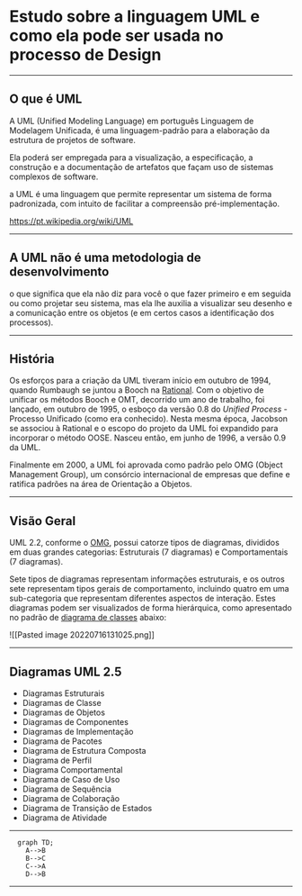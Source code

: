 # Estudo sobre a linguagem UML e como ela pode ser usada no processo de Design

---

## O que é UML

A UML (Unified Modeling Language) em português Linguagem de Modelagem Unificada, é uma linguagem-padrão para a elaboração da estrutura de projetos de software. 

Ela poderá ser empregada para a visualização, a especificação, a construção e a documentação de artefatos que façam uso de sistemas complexos de software. 

a UML é uma linguagem que permite representar um sistema de forma padronizada, com intuito de facilitar a compreensão pré-implementação.

https://pt.wikipedia.org/wiki/UML

---

## A UML não é uma metodologia de desenvolvimento

o que significa que ela não diz para você o que fazer primeiro e em seguida ou como projetar seu sistema, mas ela lhe auxilia a visualizar seu desenho e a comunicação entre os objetos (e em certos casos a identificação dos processos).

---

## História

Os esforços para a criação da UML tiveram início em outubro de 1994, quando Rumbaugh se juntou a Booch na [Rational](https://pt.wikipedia.org/wiki/Rational_Software_Corporation "Rational Software Corporation"). Com o objetivo de unificar os métodos Booch e OMT, decorrido um ano de trabalho, foi lançado, em outubro de 1995, o esboço da versão 0.8 do _Unified Process_ - Processo Unificado (como era conhecido). Nesta mesma época, Jacobson se associou à Rational e o escopo do projeto da UML foi expandido para incorporar o método OOSE. Nasceu então, em junho de 1996, a versão 0.9 da UML.

Finalmente em 2000, a UML foi aprovada como padrão pelo OMG (Object Management Group), um consórcio internacional de empresas que define e ratifica padrões na área de Orientação a Objetos.

---

## Visão Geral

UML 2.2, conforme o [OMG](https://pt.wikipedia.org/wiki/Object_Management_Group "Object Management Group"), possui catorze tipos de diagramas, divididos em duas grandes categorias: Estruturais (7 diagramas) e Comportamentais (7 diagramas). 

Sete tipos de diagramas representam informações estruturais, e os outros sete representam tipos gerais de comportamento, incluindo quatro em uma sub-categoria que representam diferentes aspectos de interação. Estes diagramas podem ser visualizados de forma hierárquica, como apresentado no padrão de [diagrama de classes](https://pt.wikipedia.org/wiki/Diagrama_de_classes "Diagrama de classes") abaixo:

![[Pasted image 20220716131025.png]]

---

## Diagramas UML 2.5
- Diagramas Estruturais
- Diagramas de Classe
- Diagramas de Objetos
- Diagramas de Componentes
- Diagramas de Implementação
- Diagrama de Pacotes
- Diagrama de Estrutura Composta
- Diagrama de Perfil
- Diagrama Comportamental
- Diagrama de Caso de Uso
- Diagrama de Sequência
- Diagrama de Colaboração
- Diagrama de Transição de Estados
- Diagrama de Atividade

---

```mermaid
  graph TD;
	A-->B
	B-->C
	C-->A
	D-->B
```

---
